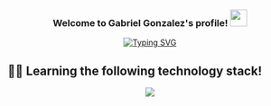 
<h3 align="center">
  Welcome to Gabriel Gonzalez's profile!
  <img src="https://raw.githubusercontent.com/gqbo/gabrielgonzalez/main/icons/wave.gif" width="30" height="30">
</h3>


<div align="center">

  <!--- https://readme-typing-svg.herokuapp.com --->
  [![Typing SVG](https://readme-typing-svg.herokuapp.com?font=Cabin&size=24&duration=2500&pause=1000&color=F75B5B&center=true&vCenter=true&width=500&lines=ECCI+Student;Software+Engineer)](https://git.io/typing-svg)

</div>

## 👨‍💻 Learning the following technology stack!

  <!-- https://github.com/tandpfun/skill-icons -->
  <p align="center">
    <a href="https://skillicons.dev">
      <img src="https://skillicons.dev/icons?i=spring,kotlin,flutter,cpp,cs,dotnet,py,java,docker,vscode,git,github&perline=4" />
    </a>
  </p>

<!--- </div>

<h1 style="font-family:cabin;font-size:120%;text-align:center">🎧 Spotify Playing!</h1>

<div align="center"> --->

<!-- https://github.com/kittinan/spotify-github-profile -->

<!-- https://github.com/jstrieb/github-stats -->
